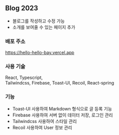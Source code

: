 ## Blog 2023

- 블로그를 작성하고 수정 가능
- 소개를 보여줄 수 있는 페이지 추가

### 배포 주소

https://hello-hello-bay.vercel.app

### 사용 기술

React, Typescript,  
Tailwindcss, Firebase, Toast-UI, Recoil, React-spring

### 기능

- Toast-UI 사용하여 Markdown 형식으로 글 등록 기능
- Firebase 사용하여 서버 없이 데이터 저장, 로그인 관리
- Tailwindcss 사용하여 스타일 관리
- Recoil 사용하여 User 정보 관리
